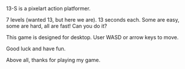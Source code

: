13-S is a pixelart action platformer.

7 levels (wanted 13, but here we are). 13 seconds each. Some are easy, some are hard, all are fast! Can you do it?

This game is designed for desktop. User WASD or arrow keys to move.

Good luck and have fun.

Above all, thanks for playing my game.